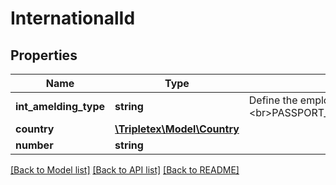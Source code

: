 # InternationalId

## Properties
Name | Type | Description | Notes
------------ | ------------- | ------------- | -------------
**int_amelding_type** | **string** | Define the employee&#x27;s next of kin relationtype.&lt;br&gt;PASSPORT_NO&lt;br&gt;NATIONAL_INSURANCE_NO&lt;br&gt;TAX_IDENTIFICATION_NO&lt;br&gt;VALUE_ADDED_TAX_IDENTIFICATION_NO | [optional] 
**country** | [**\Tripletex\Model\Country**](Country.md) |  | [optional] 
**number** | **string** |  | [optional] 

[[Back to Model list]](../README.md#documentation-for-models) [[Back to API list]](../README.md#documentation-for-api-endpoints) [[Back to README]](../README.md)


